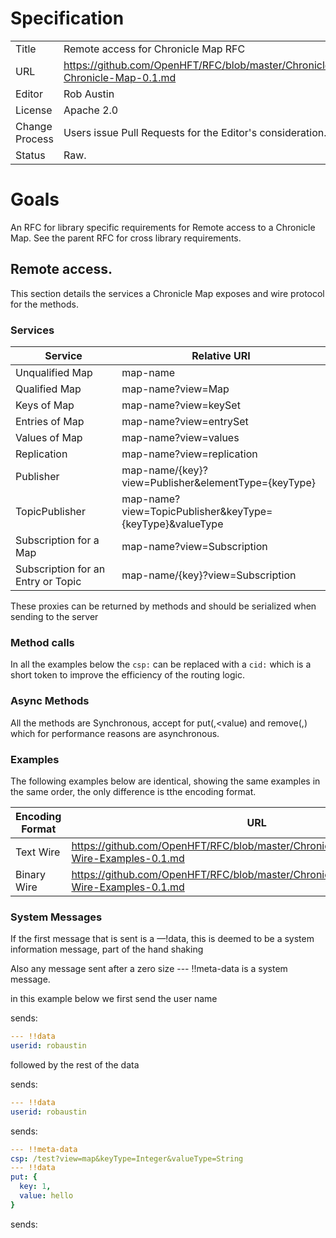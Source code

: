 # Specification

|         |                                                                         |
|:------- | ----------------------------------------------------------------------- |
| Title   | Remote access for Chronicle Map RFC                                     |
| URL     | https://github.com/OpenHFT/RFC/blob/master/Chronicle/Map/Remote/Remote-Chronicle-Map-0.1.md |
| Editor  | Rob Austin                                                            |
| License | Apache 2.0                                                              |
| Change Process | Users issue Pull Requests for the Editor's consideration.        |
| Status  | Raw.                                                                    |

# Goals
An RFC for library specific requirements for Remote access to a Chronicle Map. See the parent RFC for cross library requirements.

## Remote access.
This section details the services a Chronicle Map exposes and wire protocol for the methods.

### Services
| Service             | Relative URI                  |
| ----------------- | ----------------------------- |
| Unqualified Map  | map-name                      |
| Qualified Map     | map-name?view=Map                  |
| Keys of Map       | map-name?view=keySet               |
| Entries of Map    | map-name?view=entrySet             |
| Values of Map     | map-name?view=values               |
| Replication        | map-name?view=replication          |
| Publisher          | map-name/{key}?view=Publisher&elementType={keyType} |
| TopicPublisher   | map-name?view=TopicPublisher&keyType={keyType}&valueType |
| Subscription for a Map | map-name?view=Subscription        |
| Subscription for an Entry or Topic | map-name/{key}?view=Subscription |

These proxies can be returned by methods and should be serialized when sending to the server

### Method calls
In all the examples below the `csp:` can be replaced with a `cid:` which is a short token to improve the efficiency of the routing logic.

### Async Methods

All the methods are Synchronous, accept for put(<key>,<value) and remove(<key>,<value>) which for performance reasons are asynchronous.

### Examples

The following examples below are identical, showing the same examples in the same order, the only difference is tthe encoding format.
 
| Encoding Format  | URL                                                                                      |
| ---------------- | ---------------------------------------------------------------------------------------- |
| Text Wire        | https://github.com/OpenHFT/RFC/blob/master/Chronicle/Map/Remote/Text-Wire-Examples-0.1.md    |
| Binary Wire      | https://github.com/OpenHFT/RFC/blob/master/Chronicle/Map/Remote/Binary-Wire-Examples-0.1.md  |


### System Messages

If the first message that is sent is a —!data, this is deemed to be a system information message, part of the hand shaking

Also any message sent after a zero size --- !!meta-data is a system message.


in this example below we first send the user name

sends:

```yaml
--- !!data
userid: robaustin
```

followed by the rest of the data


sends:

```yaml
--- !!data
userid: robaustin
```
sends:

```yaml
--- !!meta-data
csp: /test?view=map&keyType=Integer&valueType=String
--- !!data
put: {
  key: 1,
  value: hello
}
```
sends:
